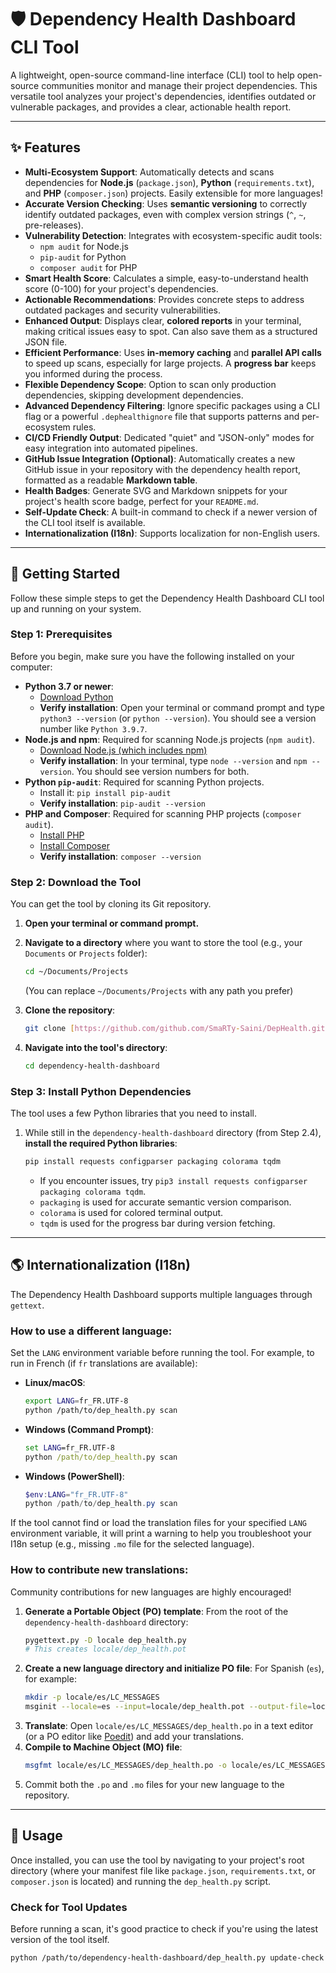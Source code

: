 # 🛡️ Dependency Health Dashboard CLI Tool

A lightweight, open-source command-line interface (CLI) tool to help open-source communities monitor and manage their project dependencies. This versatile tool analyzes your project's dependencies, identifies outdated or vulnerable packages, and provides a clear, actionable health report.

---

## ✨ Features

* **Multi-Ecosystem Support**: Automatically detects and scans dependencies for **Node.js** (`package.json`), **Python** (`requirements.txt`), and **PHP** (`composer.json`) projects. Easily extensible for more languages!
* **Accurate Version Checking**: Uses **semantic versioning** to correctly identify outdated packages, even with complex version strings (`^`, `~`, pre-releases).
* **Vulnerability Detection**: Integrates with ecosystem-specific audit tools:
    * `npm audit` for Node.js
    * `pip-audit` for Python
    * `composer audit` for PHP
* **Smart Health Score**: Calculates a simple, easy-to-understand health score (0-100) for your project's dependencies.
* **Actionable Recommendations**: Provides concrete steps to address outdated packages and security vulnerabilities.
* **Enhanced Output**: Displays clear, **colored reports** in your terminal, making critical issues easy to spot. Can also save them as a structured JSON file.
* **Efficient Performance**: Uses **in-memory caching** and **parallel API calls** to speed up scans, especially for large projects. A **progress bar** keeps you informed during the process.
* **Flexible Dependency Scope**: Option to scan only production dependencies, skipping development dependencies.
* **Advanced Dependency Filtering**: Ignore specific packages using a CLI flag or a powerful `.dephealthignore` file that supports patterns and per-ecosystem rules.
* **CI/CD Friendly Output**: Dedicated "quiet" and "JSON-only" modes for easy integration into automated pipelines.
* **GitHub Issue Integration (Optional)**: Automatically creates a new GitHub issue in your repository with the dependency health report, formatted as a readable **Markdown table**.
* **Health Badges**: Generate SVG and Markdown snippets for your project's health score badge, perfect for your `README.md`.
* **Self-Update Check**: A built-in command to check if a newer version of the CLI tool itself is available.
* **Internationalization (I18n)**: Supports localization for non-English users.

---

## 🚀 Getting Started

Follow these simple steps to get the Dependency Health Dashboard CLI tool up and running on your system.

### Step 1: Prerequisites

Before you begin, make sure you have the following installed on your computer:

* **Python 3.7 or newer**:
    * [Download Python](https://www.python.org/downloads/)
    * **Verify installation**: Open your terminal or command prompt and type `python3 --version` (or `python --version`). You should see a version number like `Python 3.9.7`.
* **Node.js and npm**: Required for scanning Node.js projects (`npm audit`).
    * [Download Node.js (which includes npm)](https://nodejs.org/en/download/)
    * **Verify installation**: In your terminal, type `node --version` and `npm --version`. You should see version numbers for both.
* **Python `pip-audit`**: Required for scanning Python projects.
    * Install it: `pip install pip-audit`
    * **Verify installation**: `pip-audit --version`
* **PHP and Composer**: Required for scanning PHP projects (`composer audit`).
    * [Install PHP](https://www.php.net/manual/en/install.php)
    * [Install Composer](https://getcomposer.org/download/)
    * **Verify installation**: `composer --version`

### Step 2: Download the Tool

You can get the tool by cloning its Git repository.

1.  **Open your terminal or command prompt.**
2.  **Navigate to a directory** where you want to store the tool (e.g., your `Documents` or `Projects` folder):
    ```bash
    cd ~/Documents/Projects
    ```
    (You can replace `~/Documents/Projects` with any path you prefer)
3.  **Clone the repository**:
    ```bash
    git clone [https://github.com/github.com/SmaRTy-Saini/DepHealth.git](https://github.com/SmaRTy-Saini/DepHealth.git)
    ```
 
4.  **Navigate into the tool's directory**:
    ```bash
    cd dependency-health-dashboard
    ```

### Step 3: Install Python Dependencies

The tool uses a few Python libraries that you need to install.

1.  While still in the `dependency-health-dashboard` directory (from Step 2.4), **install the required Python libraries**:
    ```bash
    pip install requests configparser packaging colorama tqdm
    ```
    * If you encounter issues, try `pip3 install requests configparser packaging colorama tqdm`.
    * `packaging` is used for accurate semantic version comparison.
    * `colorama` is used for colored terminal output.
    * `tqdm` is used for the progress bar during version fetching.

---

## 🌎 Internationalization (I18n)

The Dependency Health Dashboard supports multiple languages through `gettext`.

### How to use a different language:

Set the `LANG` environment variable before running the tool. For example, to run in French (if `fr` translations are available):

* **Linux/macOS**:
    ```bash
    export LANG=fr_FR.UTF-8
    python /path/to/dep_health.py scan
    ```
* **Windows (Command Prompt)**:
    ```cmd
    set LANG=fr_FR.UTF-8
    python /path/to/dep_health.py scan
    ```
* **Windows (PowerShell)**:
    ```powershell
    $env:LANG="fr_FR.UTF-8"
    python /path/to/dep_health.py scan
    ```

If the tool cannot find or load the translation files for your specified `LANG` environment variable, it will print a warning to help you troubleshoot your I18n setup (e.g., missing `.mo` file for the selected language).

### How to contribute new translations:

Community contributions for new languages are highly encouraged!

1.  **Generate a Portable Object (PO) template**:
    From the root of the `dependency-health-dashboard` directory:
    ```bash
    pygettext.py -D locale dep_health.py
    # This creates locale/dep_health.pot
    ```
2.  **Create a new language directory and initialize PO file**:
    For Spanish (`es`), for example:
    ```bash
    mkdir -p locale/es/LC_MESSAGES
    msginit --locale=es --input=locale/dep_health.pot --output-file=locale/es/LC_MESSAGES/dep_health.po
    ```
3.  **Translate**: Open `locale/es/LC_MESSAGES/dep_health.po` in a text editor (or a PO editor like [Poedit](https://poedit.net/)) and add your translations.
4.  **Compile to Machine Object (MO) file**:
    ```bash
    msgfmt locale/es/LC_MESSAGES/dep_health.po -o locale/es/LC_MESSAGES/dep_health.mo
    ```
5.  Commit both the `.po` and `.mo` files for your new language to the repository.

---

## 🚦 Usage

Once installed, you can use the tool by navigating to your project's root directory (where your manifest file like `package.json`, `requirements.txt`, or `composer.json` is located) and running the `dep_health.py` script.

### Check for Tool Updates

Before running a scan, it's good practice to check if you're using the latest version of the tool itself.

```bash
python /path/to/dependency-health-dashboard/dep_health.py update-check
